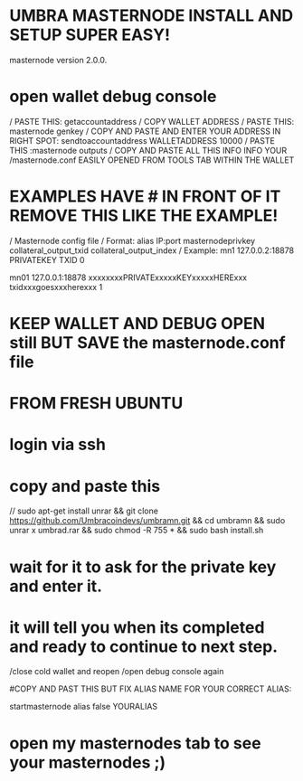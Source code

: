 # UMBRA MASTERNODE INSTALL AND SETUP SUPER EASY!
 masternode version 2.0.0.

# open wallet debug console

/ PASTE THIS: getaccountaddress
/ COPY WALLET ADDRESS 
/ PASTE THIS: masternode genkey
/ COPY AND PASTE AND ENTER YOUR ADDRESS IN RIGHT SPOT: sendtoaccountaddress WALLETADDRESS 10000
/ PASTE THIS :masternode outputs
/ COPY AND PASTE ALL THIS INFO INFO YOUR /masternode.conf EASILY OPENED FROM TOOLS TAB WITHIN THE WALLET 

# EXAMPLES HAVE # IN FRONT OF IT REMOVE THIS LIKE THE EXAMPLE! 

/ Masternode config file
/ Format: alias IP:port masternodeprivkey collateral_output_txid collateral_output_index
/ Example: mn1 127.0.0.2:18878 PRIVATEKEY TXID 0

mn01 127.0.0.1:18878 xxxxxxxxPRIVATExxxxxKEYxxxxxHERExxx txidxxxgoesxxxherexxx 1

# KEEP WALLET AND DEBUG OPEN still BUT SAVE the masternode.conf file 

# FROM FRESH UBUNTU 

# login via ssh 
# copy and paste this 

//  sudo apt-get install unrar && git clone https://github.com/Umbracoindevs/umbramn.git && cd umbramn && sudo unrar x umbrad.rar && sudo chmod -R 755 * && sudo bash install.sh

# wait for it to ask for the private key and enter it.

# it will tell you when its completed and ready to continue to next step. 

/close cold wallet and reopen 
/open debug console again

#COPY AND PAST THIS BUT FIX ALIAS NAME FOR YOUR CORRECT ALIAS:

startmasternode alias false YOURALIAS

# open my masternodes tab to see your masternodes ;)
